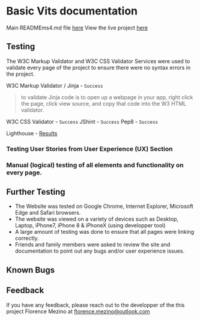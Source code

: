# Basic Vits documentation

Main READMEms4.md file [here]()
View the live project [here]()

## Testing 

The W3C Markup Validator and W3C CSS Validator Services were used to validate every page of the project to ensure there were no syntax errors in the project.

W3C Markup Validator  / Jinja - `Success` 
> to validate Jinja code is to open up a webpage in your app, right click the page, click view source, and copy that code into the W3 HTML validator.

W3C CSS Validator - `Success`
JShint - `Success`
Pep8 - `Success`

Lighthouse - [Results](static/assets/testing/lighthousems3_results.png)

### Testing User Stories from User Experience (UX) Section

### Manual (logical) testing of all elements and functionality on every page.

## Further Testing

* The Website was tested on Google Chrome, Internet Explorer, Microsoft Edge and Safari browsers.
* The website was viewed on a variety of devices such as Desktop, Laptop, iPhone7, iPhone 8 & iPhoneX (using developper tool)
* A large amount of testing was done to ensure that all pages were linking correctly.
* Friends and family members were asked to review the site and documentation to point out any bugs and/or user experience issues.

## Known Bugs

## Feedback

If you have any feedback, please reach out to the developper of the this project Florence Mezino at florence.mezino@outlook.com 
